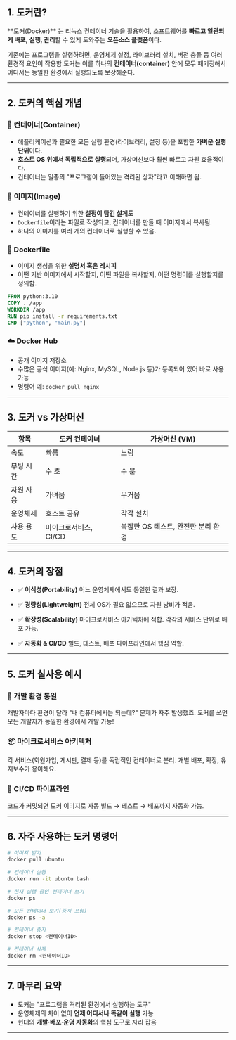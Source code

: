 
## 1. 도커란?

\*\*도커(Docker)\*\* 는 리눅스 컨테이너 기술을 활용하여, 소프트웨어를 **빠르고 일관되게 배포, 실행, 관리**할 수 있게 도와주는 **오픈소스 플랫폼**이다.

기존에는 프로그램을 실행하려면, 운영체제 설정, 라이브러리 설치, 버전 충돌 등 여러 환경적 요인이 작용함
도커는 이를 하나의 **컨테이너(container)** 안에 모두 패키징해서 어디서든 동일한 환경에서 실행되도록 보장해준다.

---

## 2. 도커의 핵심 개념

### 🧱 컨테이너(Container)

* 애플리케이션과 필요한 모든 실행 환경(라이브러리, 설정 등)을 포함한 **가벼운 실행 단위**이다.
* **호스트 OS 위에서 독립적으로 실행**되며, 가상머신보다 훨씬 빠르고 자원 효율적이다.
* 컨테이너는 일종의 "프로그램이 들어있는 격리된 상자"라고 이해하면 됨.

### 📸 이미지(Image)

* 컨테이너를 실행하기 위한 **설정이 담긴 설계도**
* `Dockerfile`이라는 파일로 작성되고, 컨테이너를 만들 때 이미지에서 복사됨.
* 하나의 이미지를 여러 개의 컨테이너로 실행할 수 있음.

### 🧾 Dockerfile

* 이미지 생성을 위한 **설명서 혹은 레시피**
* 어떤 기반 이미지에서 시작할지, 어떤 파일을 복사할지, 어떤 명령어를 실행할지를 정의함.

```dockerfile
FROM python:3.10
COPY . /app
WORKDIR /app
RUN pip install -r requirements.txt
CMD ["python", "main.py"]
```

### ☁️ Docker Hub

* 공개 이미지 저장소
* 수많은 공식 이미지(예: Nginx, MySQL, Node.js 등)가 등록되어 있어 바로 사용 가능
* 명령어 예: `docker pull nginx`

---

## 3. 도커 vs 가상머신

| 항목    | 도커 컨테이너        | 가상머신 (VM)             |
| ----- | -------------- | --------------------- |
| 속도    | 빠름             | 느림                    |
| 부팅 시간 | 수 초            | 수 분                   |
| 자원 사용 | 가벼움            | 무거움                   |
| 운영체제  | 호스트 공유         | 각각 설치                 |
| 사용 용도 | 마이크로서비스, CI/CD | 복잡한 OS 테스트, 완전한 분리 환경 |

---

## 4. 도커의 장점

* ✅ **이식성(Portability)**
  어느 운영체제에서도 동일한 결과 보장.

* ✅ **경량성(Lightweight)**
  전체 OS가 필요 없으므로 자원 낭비가 적음.

* ✅ **확장성(Scalability)**
  마이크로서비스 아키텍처에 적합. 각각의 서비스 단위로 배포 가능.

* ✅ **자동화 & CI/CD**
  빌드, 테스트, 배포 파이프라인에서 핵심 역할.

---

## 5. 도커 실사용 예시

### 🎯 개발 환경 통일

개발자마다 환경이 달라 "내 컴퓨터에서는 되는데?" 문제가 자주 발생했죠.
도커를 쓰면 모든 개발자가 동일한 환경에서 개발 가능!

### 📦 마이크로서비스 아키텍처

각 서비스(회원가입, 게시판, 결제 등)를 독립적인 컨테이너로 분리.
개별 배포, 확장, 유지보수가 용이해요.

### 🔄 CI/CD 파이프라인

코드가 커밋되면 도커 이미지로 자동 빌드 → 테스트 → 배포까지 자동화 가능.

---

## 6. 자주 사용하는 도커 명령어

```bash
# 이미지 받기
docker pull ubuntu

# 컨테이너 실행
docker run -it ubuntu bash

# 현재 실행 중인 컨테이너 보기
docker ps

# 모든 컨테이너 보기(중지 포함)
docker ps -a

# 컨테이너 중지
docker stop <컨테이너ID>

# 컨테이너 삭제
docker rm <컨테이너ID>
```

---

## 7. 마무리 요약

* 도커는 "프로그램을 격리된 환경에서 실행하는 도구"
* 운영체제의 차이 없이 **언제 어디서나 똑같이 실행** 가능
* 현대의 **개발·배포·운영 자동화**의 핵심 도구로 자리 잡음

---
